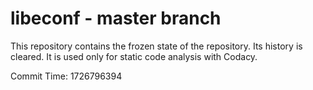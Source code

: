 # libeconf - master branch

This repository contains the frozen state of the repository.
Its history is cleared. It is used only for static code
analysis with Codacy.

Commit Time: 1726796394